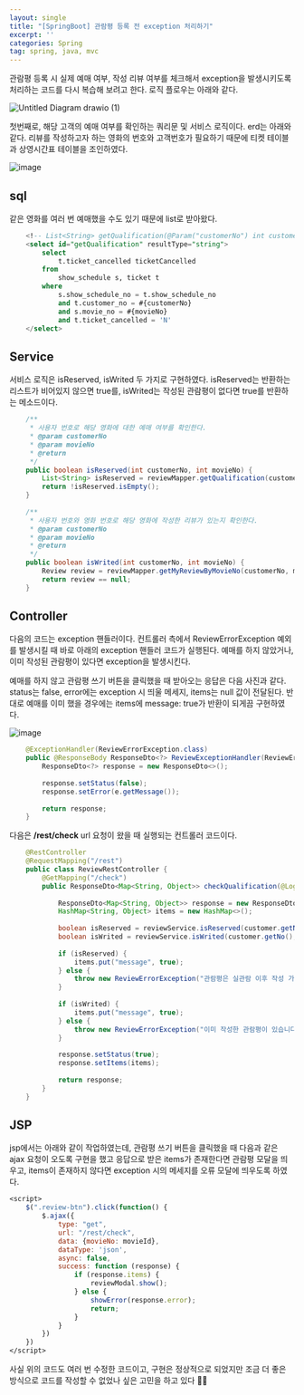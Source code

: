 ```yaml
---
layout: single
title: "[SpringBoot] 관람평 등록 전 exception 처리하기"
excerpt: ''
categories: Spring
tag: spring, java, mvc
---
```


관람평 등록 시 실제 예매 여부, 작성 리뷰 여부를 체크해서 exception을 발생시키도록 처리하는 코드를 다시 복습해 보려고 한다. 로직 플로우는 아래와 같다.

![Untitled Diagram drawio (1)](https://user-images.githubusercontent.com/87356533/155128769-6fa2182a-58ba-4872-b9b0-c69c04d33049.png)

첫번째로, 해당 고객의 예매 여부를 확인하는 쿼리문 및 서비스 로직이다. erd는 아래와 같다. 리뷰를 작성하고자 하는 영화의 번호와 고객번호가 필요하기 때문에 티켓 테이블과 상영시간표 테이블을 조인하였다.

![image](https://user-images.githubusercontent.com/87356533/155129791-37252a53-8c35-4efb-bfa3-6aa8b0b02ff6.png)

## sql
같은 영화를 여러 번 예매했을 수도 있기 때문에 list로 받아왔다. 

```sql 
    <!-- List<String> getQualification(@Param("customerNo") int customerNo, @Param("movieNo") int movieNo); -->
	<select id="getQualification" resultType="string">
		select 
   			t.ticket_cancelled ticketCancelled
		from 
		    show_schedule s, ticket t
		where 
		    s.show_schedule_no = t.show_schedule_no
			and t.customer_no = #{customerNo}
			and s.movie_no = #{movieNo}
			and t.ticket_cancelled = 'N'
	</select>
```

## Service
서비스 로직은 isReserved, isWrited 두 가지로 구현하였다. isReserved는 반환하는 리스트가 비어있지 않으면 true를, isWrited는 작성된 관람평이 없다면 true를 반환하는 메소드이다.

```java
	/**
	 * 사용자 번호로 해당 영화에 대한 예매 여부를 확인한다.
	 * @param customerNo
	 * @param movieNo
	 * @return
	 */
	public boolean isReserved(int customerNo, int movieNo) {
		List<String> isReserved = reviewMapper.getQualification(customerNo, movieNo);
		return !isReserved.isEmpty();
	}
	
	/**
	 * 사용자 번호와 영화 번호로 해당 영화에 작성한 리뷰가 있는지 확인한다.
	 * @param customerNo
	 * @param movieNo
	 * @return
	 */
	public boolean isWrited(int customerNo, int movieNo) {
		Review review = reviewMapper.getMyReviewByMovieNo(customerNo, movieNo);
		return review == null;
	}
```

## Controller
다음의 코드는 exception 핸들러이다. 컨트롤러 측에서 ReviewErrorException 예외를 발생시킬 때 바로 아래의 exception 핸들러 코드가 실행된다. 예매를 하지 않았거나, 이미 작성된 관람평이 있다면 exception을 발생시킨다. 

예매를 하지 않고 관람평 쓰기 버튼을 클릭했을 때 받아오는 응답은 다음 사진과 같다. status는 false, error에는 exception 시 띄울 메세지, items는 null 값이 전달된다. 반대로 예매를 이미 했을 경우에는 items에 message: true가 반환이 되게끔 구현하였다. 

![image](https://user-images.githubusercontent.com/87356533/155131570-c77c1866-1d6d-4361-b651-343d3ec1ebfc.png)

```java
    @ExceptionHandler(ReviewErrorException.class)
	public @ResponseBody ResponseDto<?> ReviewExceptionHandler(ReviewErrorException e) {
		ResponseDto<?> response = new ResponseDto<>();
		
		response.setStatus(false);
		response.setError(e.getMessage());
		
		return response;
	}
```

다음은 **/rest/check** url 요청이 왔을 때 실행되는 컨트롤러 코드이다. 

```java
    @RestController
    @RequestMapping("/rest")
    public class ReviewRestController {
        @GetMapping("/check")
        public ResponseDto<Map<String, Object>> checkQualification(@LoginedUser Customer customer, int movieNo) {
            
            ResponseDto<Map<String, Object>> response = new ResponseDto<>();
            HashMap<String, Object> items = new HashMap<>();
            
            boolean isReserved = reviewService.isReserved(customer.getNo(), movieNo);
            boolean isWrited = reviewService.isWrited(customer.getNo(), movieNo);
            
            if (isReserved) {
                items.put("message", true);
            } else {
                throw new ReviewErrorException("관람평은 실관람 이후 작성 가능합니다.");
            }
            
            if (isWrited) {
                items.put("message", true);
            } else {
                throw new ReviewErrorException("이미 작성한 관람평이 있습니다.");
            }
            
            response.setStatus(true);
            response.setItems(items);
            
            return response;
        }
    }
```

## JSP
jsp에서는 아래와 같이 작업하였는데, 관람평 쓰기 버튼을 클릭했을 때 다음과 같은 ajax 요청이 오도록 구현을 했고 응답으로 받은 items가 존재한다면 관람평 모달을 띄우고, items이 존재하지 않다면 exception 시의 메세지를 오류 모달에 띄우도록 하였다.

```jsp
<script>
    $(".review-btn").click(function() {
        $.ajax({
            type: "get",
            url: "/rest/check",
            data: {movieNo: movieId},
            dataType: 'json',
            async: false,
            success: function (response) {
                if (response.items) {
                    reviewModal.show();
                } else {
                    showError(response.error);
                    return; 
                }
            }
        })
    })
</script>
```

사실 위의 코드도 여러 번 수정한 코드이고, 구현은 정상적으로 되었지만 조금 더 좋은 방식으로 코드를 작성할 수 없었나 싶은 고민을 하고 있다 🤔🤔